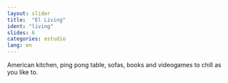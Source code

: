 ```yaml
---
layout: slider
title:  "El Living"
ident: "living"
slides: 6
categories: estudio
lang: en
---
```


American kitchen, ping pong table, sofas, books and videogames to chill as you like to.